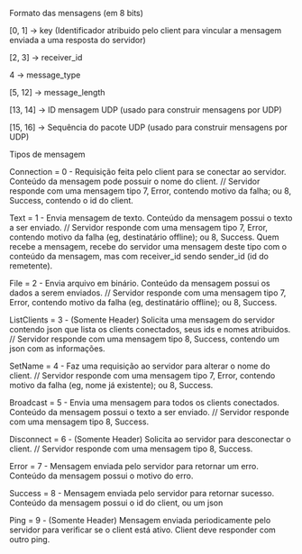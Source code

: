 Formato das mensagens (em 8 bits)

[0, 1] -> key (Identificador atribuido pelo client para vincular a mensagem enviada a uma resposta do servidor)

[2, 3] -> receiver_id

4 -> message_type

[5, 12] -> message_length

[13, 14] -> ID mensagem UDP (usado para construir mensagens por UDP)

[15, 16] -> Sequência do pacote UDP (usado para construir mensagens por UDP)

Tipos de mensagem

Connection = 0 - Requisição feita pelo client para se conectar ao servidor. Conteúdo da mensagem pode possuir o nome do
client. // Servidor responde com uma mensagem tipo 7, Error, contendo motivo da falha; ou 8, Success, contendo o id do
client.

Text = 1 - Envia mensagem de texto. Conteúdo da mensagem possui o texto a ser enviado. // Servidor responde com uma
mensagem tipo 7, Error, contendo motivo da falha (eg, destinatário offline); ou 8, Success. Quem recebe a mensagem,
recebe do servidor uma mensagem deste tipo com o conteúdo da mensagem, mas com receiver_id sendo sender_id (id do
remetente).

File = 2 - Envia arquivo em binário. Conteúdo da mensagem possui os dados a serem enviados. // Servidor responde com uma
mensagem tipo 7, Error, contendo motivo da falha (eg, destinatário offline); ou 8, Success.

ListClients = 3 - (Somente Header) Solicita uma mensagem do servidor contendo json que lista os clients conectados, seus
ids e nomes
atribuidos. // Servidor responde com uma mensagem tipo 8, Success, contendo um json com as informações.

SetName = 4 - Faz uma requisição ao servidor para alterar o nome do client. // Servidor responde com uma mensagem tipo
7, Error, contendo motivo da falha (eg, nome já existente); ou 8, Success.

Broadcast = 5 - Envia uma mensagem para todos os clients conectados. Conteúdo da mensagem possui o texto a ser
enviado. // Servidor responde com uma mensagem tipo 8, Success.

Disconnect = 6 - (Somente Header) Solicita ao servidor para desconectar o client. // Servidor responde com uma mensagem
tipo 8, Success.

Error = 7 - Mensagem enviada pelo servidor para retornar um erro. Conteúdo da mensagem possui o motivo do erro.

Success = 8 - Mensagem enviada pelo servidor para retornar sucesso. Conteúdo da mensagem possui o id do client, ou um
json

Ping = 9 - (Somente Header) Mensagem enviada periodicamente pelo servidor para verificar se o client está ativo. Client
deve responder com outro ping.


